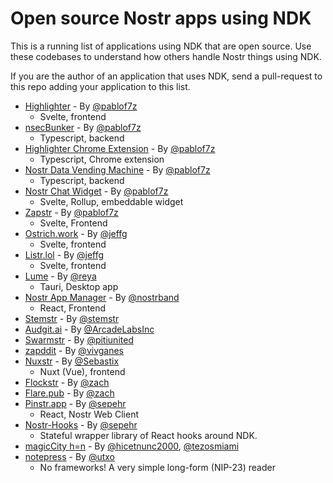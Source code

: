 # Open source Nostr apps using NDK

This is a running list of applications using NDK that are open source. Use these codebases to understand
how others handle Nostr things using NDK.

If you are the author of an application that uses NDK, send a pull-request to this repo adding your application
to this list.

-   [Highlighter](https://github.com/kind-0/highlighter) - By [@pablof7z](https://njump.me/npub1l2vyh47mk2p0qlsku7hg0vn29faehy9hy34ygaclpn66ukqp3afqutajft)
    -   Svelte, frontend
-   [nsecBunker](https://github.com/kind-0/nsecbunkerd) - By [@pablof7z](https://njump.me/npub1l2vyh47mk2p0qlsku7hg0vn29faehy9hy34ygaclpn66ukqp3afqutajft)
    -   Typescript, backend
-   [Highlighter Chrome Extension](https://github.com/pablof7z/highlighter-chrome-extension/) - By [@pablof7z](https://njump.me/npub1l2vyh47mk2p0qlsku7hg0vn29faehy9hy34ygaclpn66ukqp3afqutajft)
    -   Typescript, Chrome extension
-   [Nostr Data Vending Machine](https://github.com/pablof7z/nostr-data-vending-machine) - By [@pablof7z](https://njump.me/npub1l2vyh47mk2p0qlsku7hg0vn29faehy9hy34ygaclpn66ukqp3afqutajft)
    -   Typescript, backend
-   [Nostr Chat Widget](https://github.com/pablof7z/nostr-chat-widget) - By [@pablof7z](https://njump.me/npub1l2vyh47mk2p0qlsku7hg0vn29faehy9hy34ygaclpn66ukqp3afqutajft)
    -   Svelte, Rollup, embeddable widget
-   [Zapstr](https://github.com/zapstr/zapstr) - By [@pablof7z](https://njump.me/npub1l2vyh47mk2p0qlsku7hg0vn29faehy9hy34ygaclpn66ukqp3afqutajft)
    -   Svelte, Frontend
-   [Ostrich.work](https://github.com/erskingardner/ostrich.work) - By [@jeffg](https://njump.me/npub1zuuajd7u3sx8xu92yav9jwxpr839cs0kc3q6t56vd5u9q033xmhsk6c2uc)
    -   Svelte, frontend
-   [Listr.lol](https://github.com/erskingardner/listr) - By [@jeffg](https://njump.me/npub1zuuajd7u3sx8xu92yav9jwxpr839cs0kc3q6t56vd5u9q033xmhsk6c2uc)
    -   Svelte, frontend
-   [Lume](https://github.com/luminous-devs/lume) - By [@reya](https://njump.me/npub1zfss807aer0j26mwp2la0ume0jqde3823rmu97ra6sgyyg956e0s6xw445)
    -   Tauri, Desktop app
-   [Nostr App Manager](https://github.com/nostrband/nostr-app-manager) - By [@nostrband](https://njump.me/npub1wc4rc9wxl2gfzxl384g0cw3f79nrms0sfdpe02y7aasy7c3we4sqd0qywr)
    -   React, Frontend
-   [Stemstr](https://github.com/stemstr/Client) - By [@stemstr](https://njump.me/npub1stemstrls4f5plqeqkeq43gtjhtycuqd9w25v5r5z5ygaq2n2sjsd6mul5)
-   [Audgit.ai](https://github.com/ArcadeLabsInc/audgit.ai) - By [@ArcadeLabsInc](https://njump.me/npub1tlv67m7xvlyplzexuynmfpguvyet0sjffce3y8vu0suuyuwgzauqjk7fdm)
-   [Swarmstr](https://github.com/ptrio42/swarmstr.com) - By [@pitiunited](https://njump.me/npub178umpxtdflcm7a08nexvs4mu384kx0ngg9w8ltm5eut6q7lcp0vq05qrg4)
-   [zapddit](https://github.com/vivganes/zapddit) - By [@vivganes](https://njump.me/npub1ltx67888tz7lqnxlrg06x234vjnq349tcfyp52r0lstclp548mcqnuz40t)
-   [Nuxstr](https://github.com/Sebastix/nuxstr) - By [@Sebastix](https://njump.me/sebastian@sebastix.dev)
    -   Nuxt (Vue), frontend
-   [Flockstr](https://github.com/zmeyer44/flockstr) - By [@zach](https://njump.me/npub1zach44xjpc4yyhx6pgse2cj2pf98838kja03dv2e8ly8lfr094vqvm5dy5)
-   [Flare.pub](https://github.com/zmeyer44/flare) - By [@zach](https://njump.me/npub1zach44xjpc4yyhx6pgse2cj2pf98838kja03dv2e8ly8lfr094vqvm5dy5)
-   [Pinstr.app](https://github.com/sepehr-safari/pinstr) - By [@sepehr](https://njump.me/nprofile1qqsru22d9lfnnwck54qr4phrvey50h2q33xc0gqxv5j03ftn4efu4rspr9mhxue69uhhyetvv9ujuumwdae8gtnnda3kjctv9uq3wamnwvaz7tmjwdekccte9ehx7um5wghx6mm99uq36amnwvaz7tmwdaehgu3wd46hg6tw09mkzmrvv46zucm0d5hsv6ffvh)
    -   React, Nostr Web Client
-   [Nostr-Hooks](https://github.com/ostyjs/nostr-hooks) - By [@sepehr](https://njump.me/nprofile1qqsru22d9lfnnwck54qr4phrvey50h2q33xc0gqxv5j03ftn4efu4rspr9mhxue69uhhyetvv9ujuumwdae8gtnnda3kjctv9uq3wamnwvaz7tmjwdekccte9ehx7um5wghx6mm99uq36amnwvaz7tmwdaehgu3wd46hg6tw09mkzmrvv46zucm0d5hsv6ffvh)
    -   Stateful wrapper library of React hooks around NDK.
-   [magicCity h=n](https://github.com/tezosmiami/hicetnunc) - By [@hicetnunc2000](https://github.com/hicetnunc2000/), [@tezosmiami](https://njump.me/npub190rqwj0nud4uhvmaeg7cgn0gypu0s09j87vqjluhfhju0req2khsskh9w7)
-   [notepress](https://github.com/utxo-one/notepress) - By [@utxo](httsp://njump.me/_@utxo.one)
    - No frameworks! A very simple long-form (NIP-23) reader
